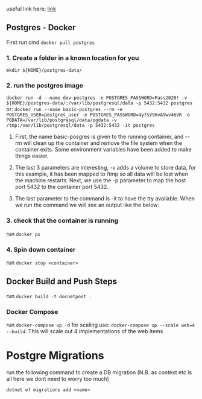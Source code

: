 useful link here: [link](https://geshan.com.np/blog/2021/12/docker-postgres/)

## Postgres - Docker

First run cmd `docker pull postgres`

### 1. Create a folder in a known location for you

`mkdir ${HOME}/postgres-data/`

### 2. run the postgres image

`docker run -d --name dev-postgres -e POSTGRES_PASSWORD=Pass2020! -v ${HOME}/postgres-data/:/var/lib/postgresql/data -p 5432:5432 postgres`
or:
`docker run --name basic-postgres --rm -e POSTGRES_USER=postgres_user -e POSTGRES_PASSWORD=4y7sV96vA9wv46VR -e PGDATA=/var/lib/postgresql/data/pgdata -v /tmp:/var/lib/postgresql/data -p 5432:5432 -it postgres`

1. First, the name basic-posgres is given to the running container, and --rm will clean up the container and remove the file system when the container exits. Some environment variables have been added to make things easier.

2. The last 3 parameters are interesting, -v adds a volume to store data, for this example, it has been mapped to /tmp so all data will be lost when the machine restarts. Next, we use the -p parameter to map the host port 5432 to the container port 5432.

3. The last parameter to the command is -it to have the tty available. When we run the command we will see an output like the below:

### 3. check that the container is running

run `docker ps`

### 4. Spin down container

run `docker stop <container>`

## Docker Build and Push Steps

run `docker build -t docnetpost .`

### Docker Compose

run `docker-compose up -d`
for scaling use: `docker-compose up --scale web=4 --build`. This will scale out 4 implementations of the web items

# Postgre Migrations

run the following command to create a DB migration (N.B. as context etc is all here we dont need to worry too much)

```
dotnet ef migrations add <name>
```
